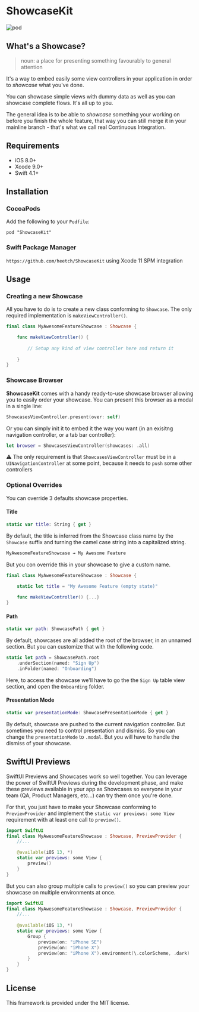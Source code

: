# ShowcaseKit

![pod](https://img.shields.io/cocoapods/v/ShowcaseKit.svg)

## What's a Showcase?

> noun: a place for presenting something favourably to general attention

It's a way to embed easily some view controllers in your application in order to _showcase_ what you've done.

You can showcase simple views with dummy data as well as you can showcase complete flows. It's all up to you.

The general idea is to be able to _showcase_ something your working on before you finish the whole feature, that way you can still merge it in your mainline branch - that's what we call real Continuous Integration.

## Requirements
- iOS 8.0+
- Xcode 9.0+
- Swift 4.1+

## Installation

### CocoaPods

Add the following to your `Podfile`:

`pod "ShowcaseKit"`



### Swift Package Manager

`https://github.com/heetch/ShowcaseKit` using Xcode 11 SPM integration


## Usage

### Creating a new Showcase

All you have to do is to create a new class conforming to `Showcase`.
The only required implementation is `makeViewController()`.

```swift
final class MyAwesomeFeatureShowcase : Showcase {

    func makeViewController() {
    
        // Setup any kind of view controller here and return it
        
    }
}
```


### Showcase Browser

**ShowcaseKit** comes with a handy ready-to-use showcase browser allowing you to easily order your showcase. You can present this browser as a modal in a single line:

```swift
ShowcasesViewController.present(over: self)
```

Or you can simply init it to embed it the way you want (in an exisitng navigation controller, or a tab bar controller):
```swift
let browser = ShowcasesViewController(showcases: .all)
```

:warning: The only requirement is that `ShowcasesViewController` must be in a `UINavigationController` at some point, because it needs to `push` some other controllers

### Optional Overrides

You can override 3 defaults showcase properties.

#### Title
```swift
static var title: String { get }
```
By default, the title is inferred from the Showcase class name by the `Showcase` suffix and turning the camel case string into a capitalized string.
```swift
MyAwesomeFeatureShowcase → My Awesome Feature
```

But you con override this in your showcase to give a custom name.
```swift
final class MyAwesomeFeatureShowcase : Showcase {

    static let title = "My Awesome Feature (empty state)"
    
    func makeViewController() {...}
}
```

#### Path
```swift
static var path: ShowcasePath { get }
```
By default, showcases are all added the root of the browser, in an unnamed section. But you can customize that with the following code.
```swift
static let path = ShowcasePath.root
    .underSection(named: "Sign Up")
    .inFolder(named: "Onboarding")
```
Here, to access the showcase we'll have to go the the `Sign Up` table view section, and open the `Onboarding` folder.

#### Presentation Mode
```swift
static var presentationMode: ShowcasePresentationMode { get }
```
By default, showcase are pushed to the current navigation controller. But sometimes you need to control presentation and dismiss. So you can change the `presentationMode` to `.modal`. But you will have to handle the dismiss of your showcase.

## SwiftUI Previews

SwiftUI Previews and Showcases work so well together. You can leverage the power of SwiftUI Previews during the development phase, and make these previews available in your app as Showcases so everyone in your team (QA, Product Managers, etc...) can try them once you're done.

For that, you just have to make your Showcase conforming to `PreviewProvider` and implement the `static var previews: some View` requirement with at least one call to `preview()`.
```swift
import SwiftUI
final class MyAwesomeFeatureShowcase : Showcase, PreviewProvider {
    //...

    @available(iOS 13, *)
    static var previews: some View {
        preview()
    }
}
```

But you can also group multiple calls to `preview()`  so you can preview your showcase on multiple environments at once.
```swift
import SwiftUI
final class MyAwesomeFeatureShowcase : Showcase, PreviewProvider {
    //...
    
    @available(iOS 13, *)
    static var previews: some View {
        Group {
            preview(on: "iPhone SE")
            preview(on: "iPhone X")
            preview(on: "iPhone X").environment(\.colorScheme, .dark)
        }
    }
}
```

## License

This framework is provided under the MIT license.
